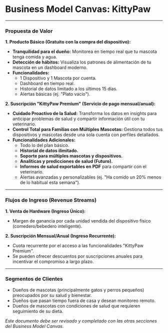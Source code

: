 # Business Model Canvas: KittyPaw

---

### Propuesta de Valor

**1. Producto Básico (Gratuito con la compra del dispositivo):**
*   **Tranquilidad para el dueño:** Monitorea en tiempo real que tu mascota tenga comida y agua.
*   **Detección de hábitos:** Visualiza los patrones de alimentación de tu mascota en un dashboard moderno.
*   **Funcionalidades:**
    *   1 Dispositivo y 1 Mascota por cuenta.
    *   Dashboard en tiempo real.
    *   Historial de datos limitado a los últimos 15 días.
    *   Alertas básicas (ej. "Plato vacío").

**2. Suscripción "KittyPaw Premium" (Servicio de pago mensual/anual):**
*   **Cuidado Proactivo de la Salud:** Transforma los datos en insights para anticipar problemas de salud y compartir información útil con tu veterinario.
*   **Control Total para Familias con Múltiples Mascotas:** Gestiona todos tus dispositivos y mascotas desde una sola cuenta con perfiles detallados.
*   **Funcionalidades Adicionales:**
    *   Todo lo del plan básico.
    *   **Historial de datos ilimitado.**
    *   **Soporte para múltiples mascotas y dispositivos.**
    *   **Analíticas y predicciones de salud (Futuro).**
    *   **Informes de salud exportables en PDF** para compartir con el veterinario.
    *   Alertas avanzadas y personalizables (ej. "Ha comido un 20% menos de lo habitual esta semana").

---

### Flujos de Ingreso (Revenue Streams)

**1. Venta de Hardware (Ingreso Único):**
*   Margen de ganancia por cada unidad vendida del dispositivo físico (comedero/bebedero inteligente).

**2. Suscripción Mensual/Anual (Ingreso Recurrente):**
*   Cuota recurrente por el acceso a las funcionalidades "KittyPaw Premium".
*   Se pueden ofrecer descuentos por suscripciones anuales para incentivar el compromiso a largo plazo.

---

### Segmentos de Clientes

*   Dueños de mascotas (principalmente gatos y perros pequeños) preocupados por su salud y bienestar.
*   Dueños que pasan tiempo fuera de casa y desean monitoreo remoto.
*   Dueños de mascotas con condiciones de salud que requieren seguimiento de su dieta.

*Este documento debe ser revisado y completado con las otras secciones del Business Model Canvas.*